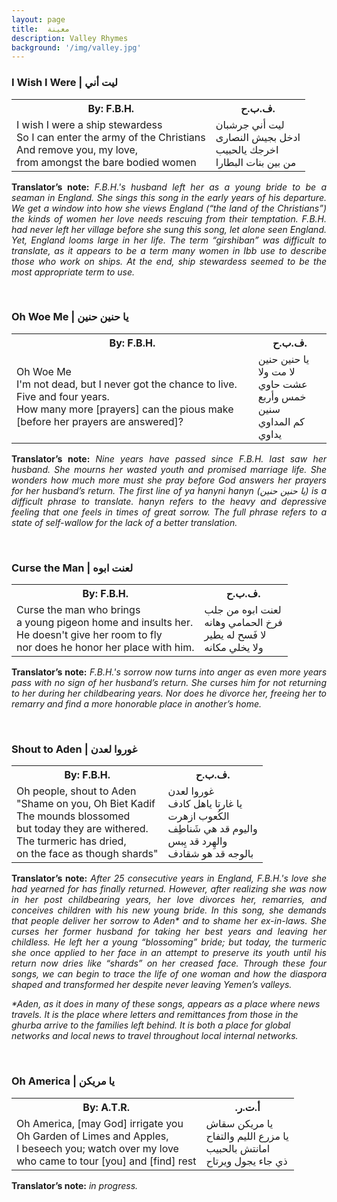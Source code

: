 ```yaml
---
layout: page
title:  معينة
description: Valley Rhymes
background: '/img/valley.jpg'
---
```

<!-- I wish I Were-->
<html>
<head>
<style>
table {
  width: 100%;
  border: ;
}
</style>
</head>
<body>

<h3>I Wish I Were | ليت أني  </h3>
<table>
  <tr>
    <th>By: F.B.H.</th>
  <right><th>ف.ب.ح.</th></right>
  </tr>
  <tr>
    <td>I wish I were a ship stewardess
<br>So I can enter the army of the Christians
<br>And remove you, my love,
<br>from amongst the bare bodied women

</td>
    <td>
<right>
ليت أني جرشبان
<br>ادخل بجيش النصارى
<br>اخرجك يالحبيب
<br>من بين بنات البطارا
<br>
</right>
</td>
  </tr>
</table>
<p align="justify">
<b>Translator’s note:</b> <i>F.B.H.'s husband left her as a young bride to be a seaman in England. She sings this song in the early years of his departure. We get a window into how she views England (“the land of the Christians”) the kinds of women her love needs rescuing from their temptation. F.B.H. had never left her village before she sung this song, let alone seen England. Yet, England looms large in her life. The term “<i>girshiban</i>” was difficult to translate, as it appears to be a term many women in Ibb use to describe those who work on ships. At the end, ship stewardess seemed to be the most appropriate term to use.</i>
</p>
</body>
</html>
<p>
</p>
<br>

<!--Oh woe me-->
<html>
<head>
<style>
table {
  width: 100%;
  border: ;
}
</style>
</head>
<body>

<h3>Oh Woe Me | يا حنين حنين </h3>
<table>
  <tr>
    <th>By: F.B.H.</th>
  <right><th>ف.ب.ح.</th></right>
  </tr>
  <tr>
    <td>Oh Woe Me
<br>I'm not dead, but I never got the chance to live.
<br>Five and four years.
<br>How many more [prayers] can the pious make [before her prayers are answered]?


</td>
    <td>
<right>
يا حنين حنين
<br>لا مت ولا عشت حاوي
<br>خمس وأربع سنين
<br>كم المداوي يداوي
<br>
</right>
</td>
  </tr>
</table>
<p align="justify">
<b>Translator’s note:</b> <i> Nine years have passed since F.B.H. last saw her husband. She mourns her wasted youth and promised marriage life. She wonders how much more must she pray before God answers her prayers for her husband’s return. The first line of <i>ya hanyni hanyn</i> (يا حنين حنين) is a difficult phrase to translate. <i>hanyn</i> refers to the heavy and depressive feeling that one feels in times of great sorrow. The full phrase refers to a state of self-wallow for the lack of a better translation.</i>
</p>
</body>
</html>
<p>
</p>
<br>

<!-- Curse the man -->
<html>
<head>
<style>
table {
  width: 100%;
  border: ;
}
</style>
</head>
<body>

<h3>Curse the Man | لعنت ابوه </h3>
<table>
  <tr>
    <th>By: F.B.H.</th>
  <right><th>ف.ب.ح.</th></right>
  </tr>
  <tr>
    <td>Curse the man who brings
<br>a young pigeon home and insults her.
<br>He doesn't give her room to fly
<br>nor does he honor her place with him.


</td>
    <td>
<right>
لعنت ابوه من جلب
<br>فرخ الحمامي وهانه
<br>لا فَسح له يطير
<br>ولا يخلي مكانه
<br>
</right>
</td>
  </tr>
</table>
<p align="justify">
<b>Translator’s note:</b> <i> F.B.H.'s sorrow now turns into anger as even more years pass with no sign of her husband’s return. She curses him for not returning to her during her childbearing years. Nor does he divorce her, freeing her to remarry and find a more honorable place in another’s home.</i>
</p>
</body>
</html>
<p>
</p>
<br>

<!-- Shout to Aden -->
<html>
<head>
<style>
table {
  width: 100%;
  border: ;
}
</style>
</head>
<body>

<h3>Shout to Aden | غوروا لعدن</h3>
<table>
  <tr>
    <th>By: F.B.H.</th>
  <right><th>ف.ب.ح.</th></right>
  </tr>
  <tr>
    <td>Oh people, shout to Aden
<br>"Shame on you, Oh Biet Kadif
<br>The mounds blossomed
<br>but today they are withered.
<br>The turmeric has dried,
<br>on the face as though shards"

</td>
    <td>
<right>
غوروا لعدن
<br> يا غارتا ياهل كادف
<br> الكُعوب  ازهرت
<br> واليوم قد هي شَناطِف
<br> والهِرد قد يِبس
<br>بالوجه قد هو شقادف

<br>
</right>
</td>
  </tr>
</table>
<p align="justify">
<b>Translator’s note:</b> <i> After 25 consecutive years in England, F.B.H.'s  love she had yearned for has finally returned. However, after realizing she was now in her post childbearing years, her love divorces her, remarries, and conceives children with his new young bride. In this song, she demands that people deliver her sorrow to Aden* and to shame her ex-in-laws. She curses her former husband for taking her best years and leaving her childless. He left her a young “blossoming” bride; but today, the turmeric she once applied to her face in an attempt to preserve its youth until his return now dries like “shards” on her creased face. Through these four songs, we can begin to trace the life of one woman and how the diaspora shaped and transformed her despite never leaving Yemen’s valleys.

<br>

*Aden, as it does in many of these songs, appears as a place where news travels. It is the place where letters and remittances from those in the <i>ghurba</i> arrive to the families left behind. It is both a place for global networks and local news to travel throughout local internal networks.
</i>
</p>
</body>
</html>
<p>
</p>
<br>

<!-- Oh America-->
<html>
<head>
<style>
table {
  width: 100%;
  border: ;
}
</style>
</head>
<body>

<h3>Oh America | يا مريكن </h3>
<table>
  <tr>
    <th>By: A.T.R.</th>
  <right><th>.أ.ت.ر</th></right>
  </tr>
  <tr>
    <td>Oh America, [may God] irrigate you
<br>Oh Garden of Limes and Apples,
<br>I beseech you; watch over my love
<br>who came to tour [you] and [find] rest

</td>
    <td>
<right>
يا مريكن سقاش
<br>يا مزرع الليم والتفاح
<br>امانتش بالحبيب
<br>ذي جاء يجول ويرتاح
<br>
</right>
</td>
  </tr>
</table>
<p align="justify">
<b>Translator’s note:</b> <i> in progress.</i>
</p>
</body>
</html>
<p>
</p>
<br>

